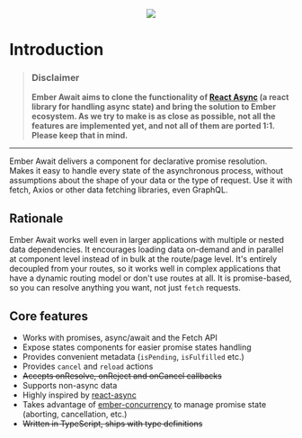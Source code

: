 <p align="center">
  <img src="https://raw.githubusercontent.com/Exelord/ember-await/master/logo.png" />
</p>

# Introduction

>### **Disclaimer**
>
>**Ember Await aims to clone the functionality of [React Async](https://react-async.com) (a react library for handling async state) and bring the solution to Ember ecosystem. As we try to make is as close as possible, not all the features are implemented yet, and not all of them are ported 1:1. Please keep that in mind.**


___ 

Ember Await delivers a component for declarative promise resolution. Makes it easy to handle every state of the asynchronous process, without assumptions about the shape of your data or the type of request. Use it with fetch, Axios or other data fetching libraries, even GraphQL.

## Rationale

Ember Await works well even in larger applications with multiple or nested data dependencies. It encourages loading data on-demand and in parallel at component level instead of in bulk at the route/page level. It's entirely decoupled from your routes, so it works well in complex applications that have a dynamic routing model or don't use routes at all. It is promise-based, so you can resolve anything you want, not just `fetch` requests.

## Core features
- Works with promises, async/await and the Fetch API
- Expose states components for easier promise states handling
- Provides convenient metadata (`isPending`, `isFulfilled` etc.)
- Provides `cancel` and `reload` actions
- ~~Accepts onResolve, onReject and onCancel callbacks~~
- Supports non-async data
- Highly inspired by [react-async](https://react-async.com)
- Takes advantage of [ember-concurrency](https://ember-concurrency.com/) to manage promise state (aborting, cancellation, etc.)
- ~~Written in TypeScript, ships with type definitions~~
